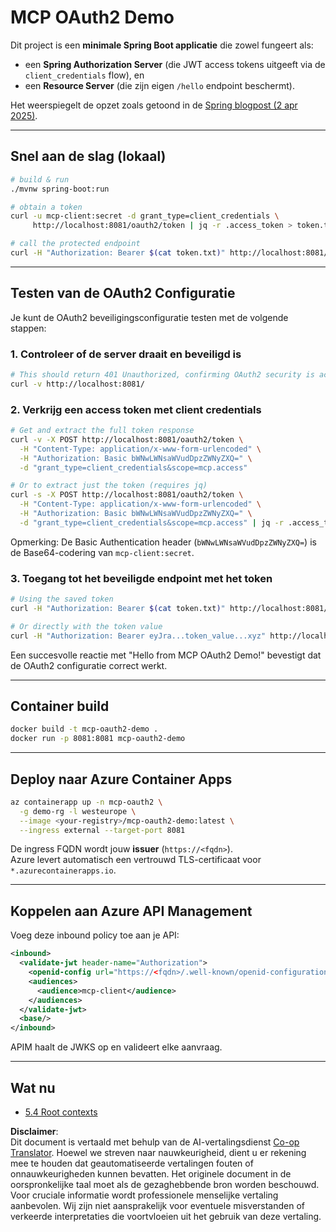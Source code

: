 <!--
CO_OP_TRANSLATOR_METADATA:
{
  "original_hash": "0a7083e660ca0d85fd6a947514c61993",
  "translation_date": "2025-07-14T00:42:38+00:00",
  "source_file": "05-AdvancedTopics/mcp-oauth2-demo/README.md",
  "language_code": "nl"
}
-->
# MCP OAuth2 Demo

Dit project is een **minimale Spring Boot applicatie** die zowel fungeert als:

* een **Spring Authorization Server** (die JWT access tokens uitgeeft via de `client_credentials` flow), en  
* een **Resource Server** (die zijn eigen `/hello` endpoint beschermt).

Het weerspiegelt de opzet zoals getoond in de [Spring blogpost (2 apr 2025)](https://spring.io/blog/2025/04/02/mcp-server-oauth2).

---

## Snel aan de slag (lokaal)

```bash
# build & run
./mvnw spring-boot:run

# obtain a token
curl -u mcp-client:secret -d grant_type=client_credentials \
     http://localhost:8081/oauth2/token | jq -r .access_token > token.txt

# call the protected endpoint
curl -H "Authorization: Bearer $(cat token.txt)" http://localhost:8081/hello
```

---

## Testen van de OAuth2 Configuratie

Je kunt de OAuth2 beveiligingsconfiguratie testen met de volgende stappen:

### 1. Controleer of de server draait en beveiligd is

```bash
# This should return 401 Unauthorized, confirming OAuth2 security is active
curl -v http://localhost:8081/
```

### 2. Verkrijg een access token met client credentials

```bash
# Get and extract the full token response
curl -v -X POST http://localhost:8081/oauth2/token \
  -H "Content-Type: application/x-www-form-urlencoded" \
  -H "Authorization: Basic bWNwLWNsaWVudDpzZWNyZXQ=" \
  -d "grant_type=client_credentials&scope=mcp.access"

# Or to extract just the token (requires jq)
curl -s -X POST http://localhost:8081/oauth2/token \
  -H "Content-Type: application/x-www-form-urlencoded" \
  -H "Authorization: Basic bWNwLWNsaWVudDpzZWNyZXQ=" \
  -d "grant_type=client_credentials&scope=mcp.access" | jq -r .access_token > token.txt
```

Opmerking: De Basic Authentication header (`bWNwLWNsaWVudDpzZWNyZXQ=`) is de Base64-codering van `mcp-client:secret`.

### 3. Toegang tot het beveiligde endpoint met het token

```bash
# Using the saved token
curl -H "Authorization: Bearer $(cat token.txt)" http://localhost:8081/hello

# Or directly with the token value
curl -H "Authorization: Bearer eyJra...token_value...xyz" http://localhost:8081/hello
```

Een succesvolle reactie met "Hello from MCP OAuth2 Demo!" bevestigt dat de OAuth2 configuratie correct werkt.

---

## Container build

```bash
docker build -t mcp-oauth2-demo .
docker run -p 8081:8081 mcp-oauth2-demo
```

---

## Deploy naar **Azure Container Apps**

```bash
az containerapp up -n mcp-oauth2 \
  -g demo-rg -l westeurope \
  --image <your-registry>/mcp-oauth2-demo:latest \
  --ingress external --target-port 8081
```

De ingress FQDN wordt jouw **issuer** (`https://<fqdn>`).  
Azure levert automatisch een vertrouwd TLS-certificaat voor `*.azurecontainerapps.io`.

---

## Koppelen aan **Azure API Management**

Voeg deze inbound policy toe aan je API:

```xml
<inbound>
  <validate-jwt header-name="Authorization">
    <openid-config url="https://<fqdn>/.well-known/openid-configuration"/>
    <audiences>
      <audience>mcp-client</audience>
    </audiences>
  </validate-jwt>
  <base/>
</inbound>
```

APIM haalt de JWKS op en valideert elke aanvraag.

---

## Wat nu

- [5.4 Root contexts](../mcp-root-contexts/README.md)

**Disclaimer**:  
Dit document is vertaald met behulp van de AI-vertalingsdienst [Co-op Translator](https://github.com/Azure/co-op-translator). Hoewel we streven naar nauwkeurigheid, dient u er rekening mee te houden dat geautomatiseerde vertalingen fouten of onnauwkeurigheden kunnen bevatten. Het originele document in de oorspronkelijke taal moet als de gezaghebbende bron worden beschouwd. Voor cruciale informatie wordt professionele menselijke vertaling aanbevolen. Wij zijn niet aansprakelijk voor eventuele misverstanden of verkeerde interpretaties die voortvloeien uit het gebruik van deze vertaling.